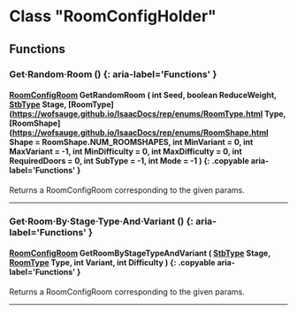 # Class "RoomConfigHolder"

## Functions

### Get·Random·Room () {: aria-label='Functions' }
#### [RoomConfigRoom](https://wofsauge.github.io/IsaacDocs/rep/RoomConfig_Room.html) GetRandomRoom ( int Seed, boolean ReduceWeight, [StbType](enums/StbType.md) Stage, [RoomType](https://wofsauge.github.io/IsaacDocs/rep/enums/RoomType.html Type, [RoomShape](https://wofsauge.github.io/IsaacDocs/rep/enums/RoomShape.html Shape = RoomShape.NUM_ROOMSHAPES, int MinVariant = 0, int MaxVariant = -1, int MinDifficulty = 0, int MaxDifficulty = 0, int RequiredDoors = 0, int SubType = -1, int Mode = -1 ) {: .copyable aria-label='Functions' }
Returns a RoomConfigRoom corresponding to the given params.

___

### Get·Room·By·Stage·Type·And·Variant () {: aria-label='Functions' }
#### [RoomConfigRoom](https://wofsauge.github.io/IsaacDocs/rep/RoomConfig_Room.html) GetRoomByStageTypeAndVariant ( [StbType](enums/StbType.md) Stage, [RoomType](https://wofsauge.github.io/IsaacDocs/rep/enums/RoomType.html) Type, int Variant, int Difficulty ) {: .copyable aria-label='Functions' }
Returns a RoomConfigRoom corresponding to the given params.

___
